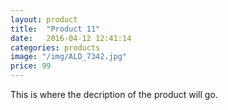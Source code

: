 ```yaml
---
layout: product
title:  "Product 11"
date:   2016-04-12 12:41:14
categories: products
image: "/img/ALD_7342.jpg"
price: 99
---
```


This is where the decription of the product will go.
